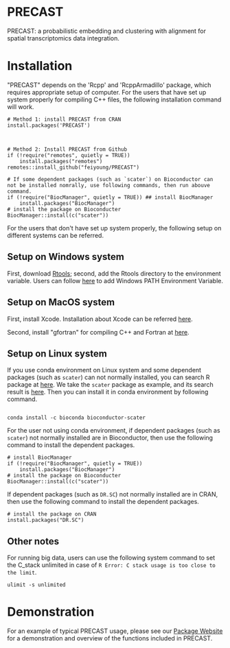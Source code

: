 # PRECAST
PRECAST: a probabilistic embedding and clustering with alignment for spatial transcriptomics data integration.

# Installation
"PRECAST" depends on the 'Rcpp' and 'RcppArmadillo' package, which requires appropriate setup of computer. For the users that have set up system properly for compiling C++ files, the following installation command will work.
```{Rmd}
# Method 1: install PRECAST from CRAN
install.packages('PRECAST')



# Method 2: Install PRECAST from Github
if (!require("remotes", quietly = TRUE))
    install.packages("remotes")
remotes::install_github("feiyoung/PRECAST")

# If some dependent packages (such as `scater`) on Bioconductor can not be installed nomrally, use following commands, then run abouve command.
if (!require("BiocManager", quietly = TRUE)) ## install BiocManager
    install.packages("BiocManager")
# install the package on Bioconducter
BiocManager::install(c("scater"))
```


For the users that don't have set up system properly, the following setup on different systems can be referred.
## Setup on Windows system
First, download [Rtools](https://cran.r-project.org/bin/windows/Rtools/); second, add the Rtools directory to the environment variable. Users can follow [here](https://helpdeskgeek.com/windows-10/add-windows-path-environment-variable/#:~:text=Go%20ahead%20and%20click%20on%20the%20Environment%20Variables,you%20have%20to%20decide%20which%20one%20to%20edit) to add Windows PATH Environment Variable.


## Setup on MacOS system
First, install Xcode. Installation about Xcode can be referred [here](https://stackoverflow.com/questions/8291146/xcode-installation-on-mac#:~:text=You%20get%20it%20from%20the%20Mac%20App%20Store.,find%20the%20app%2C%20and%20click%20the%20install%20button).


Second, install "gfortran" for compiling C++ and Fortran at [here](https://github.com/fxcoudert/gfortran-for-macOS).


## Setup on Linux  system
If you use conda environment on Linux system and some dependent packages (such as `scater`) can not normally installed, you can search R package at [here](https://anaconda.org/). We take the `scater` package as example, and its search result is [here](https://anaconda.org/bioconda/bioconductor-scater). Then you can install it in conda environment by following command.
```{Linux}

conda install -c bioconda bioconductor-scater
```
For the user not using conda environment, if  dependent packages (such as `scater`) not normally installed are in Bioconductor, then use the following command to install the dependent packages.
```{Linux}
# install BiocManager
if (!require("BiocManager", quietly = TRUE))
    install.packages("BiocManager")
# install the package on Bioconducter
BiocManager::install(c("scater"))
```
If  dependent packages (such as `DR.SC`) not normally installed are in CRAN, then use the following command to install the dependent packages.
```{Linux}
# install the package on CRAN
install.packages("DR.SC")
```

## Other notes

For running big data, users can use the following system command to set the C_stack unlimited in case of `R Error: C stack usage is too close to the limit`.
```{Linux}
ulimit -s unlimited
```

# Demonstration

For an example of typical PRECAST usage, please see our [Package Website](https://feiyoung.github.io/PRECAST/index.html) for a demonstration and overview of the functions included in PRECAST.